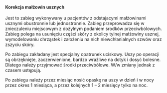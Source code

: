 <h4 class="text-center text-primary">Korekcja małżowin usznych</h4>

Jest to zabieg wykonywany u pacjentów z odstajacymi małżowinami usznymi obustronnie lub jednostronnie. Zabieg przeprowadza się w znieczuleniu miejscowym z dożylnym podaniem środków przeciwbólowych. Zabieg polega na usunięciu części skóry z okolicy tylnej małżowiny usznej, wymodelowaniu chrząstek i założeniu na nich niewchłanialnych szwów oraz zszyciu skóry.

Po zabiegu zakładany jest specjalny opatrunek uciskowy. Uszy po operacji są obrzęknięte, zaczerwienione, bardzo wrażliwe na dotyk i dosyć bolesne. Dlatego należy przyjmować środki przeciwbólowe. W/w zmiany jednak z czasem ustępują.

Po zabiegu należy przez miesiąc nosić opaskę na uszy w dzień i w nocy przez okres 1 miesiąca, a przez kolejnych 1 – 2 miesięcy tylko na noc.

